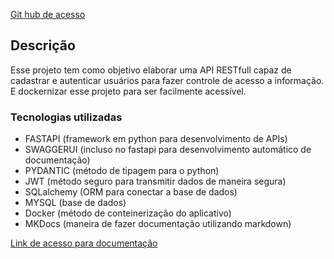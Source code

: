 
[Git hub de acesso](https://github.com/Joao-kouznetz/Nuvem-Projeto1)

## Descrição

Esse projeto tem como objetivo elaborar uma API RESTfull capaz de cadastrar e autenticar usuários para fazer controle de acesso a informação. E dockernizar esse projeto para ser facilmente acessível.

### Tecnologias utilizadas

- FASTAPI (framework em python para desenvolvimento de APIs)
- SWAGGERUI (incluso no fastapi para desenvolvimento automático de documentação)
- PYDANTIC (método de tipagem para o python)
- JWT (método seguro para transmitir dados de maneira segura)
- SQLalchemy (ORM para conectar a base de dados)
- MYSQL (base de dados)
- Docker (método de conteinerização do aplicativo)
- MKDocs (maneira de fazer documentação utilizando markdown)

[Link de acesso para documentação](https://joao-kouznetz.github.io/Nuvem-Projeto1/)
